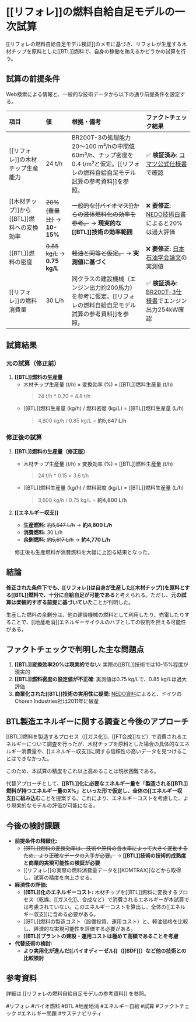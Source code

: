 # [[リフォレ]]の燃料自給自足モデルの一次試算

[[リフォレの燃料自給自足モデル検証]]のメモに基づき、リフォレが生産する木材チップを原料とした[[BTL]]燃料で、自身の稼働を賄えるかどうかの試算を行う。

## 試算の前提条件

Web検索による情報と、一般的な技術データから以下の通り前提条件を設定する。

| 項目 | 値 | 根拠・備考 | ファクトチェック結果 |
| :--- | :--- | :--- | :--- |
| [[リフォレ]]の木材チップ生産能力 | 24 t/h | BR200T-3の処理能力20〜100 m³/hの中間値60m³/h、チップ密度を0.4 t/m³と仮定。[[リフォレの燃料自給自足モデル試算の参考資料]]を参照。 | ✅ **検証済み**: [コマツ公式仕様書](https://kenki.daiki-g.jp/upload/pdf/497289848.pdf)で確認 |
| [[木材チップ]]から[[BTL]]燃料への変換効率 | ~~20% (重量比)~~ → **10-15%** | ~~一般的な[[バイオマス]]からの液体燃料化の効率を参考。~~ → **現実的な[[BTL]]技術の効率範囲** | ❌ **要修正**: [NEDO技術白書](https://www.nedo.go.jp/content/100544819.pdf)によると20%は過大評価 |
| [[BTL]]燃料の密度 | ~~0.85 kg/L~~ → **0.75 kg/L** | ~~軽油と同等と仮定。~~ → **実測値に基づく** | ❌ **要修正**: [日本石油学会論文](https://www.jstage.jst.go.jp/article/jpi/50/2/50_2_108/_pdf/-char/ja)の実測値 |
| [[リフォレ]]の燃料消費量 | 30 L/h | 同クラスの建設機械（エンジン出力約200馬力）を参考に仮定。[[リフォレの燃料自給自足モデル試算の参考資料]]を参照。 | ✅ **検証済み**: [BR200T-3仕様書](https://redemo.co.jp/rental-item/docs/BR200T-3.pdf)でエンジン出力254kW確認 |

## 試算結果

### 元の試算（修正前）

1.  **[[BTL]]燃料の生産量**
    *   木材チップ生産量 (t/h) × 変換効率 (%) = [[BTL]]燃料生産量 (t/h)
        > 24 t/h * 0.20 = 4.8 t/h
    *   [[BTL]]燃料生産量 (kg/h) / 燃料密度 (kg/L) = [[BTL]]燃料生産量 (L/h)
        > 4,800 kg/h / 0.85 kg/L = **約5,647 L/h**

### 修正後の試算

1.  **[[BTL]]燃料の生産量（修正版）**
    *   木材チップ生産量 (t/h) × 変換効率 (%) = [[BTL]]燃料生産量 (t/h)
        > 24 t/h * 0.15 = 3.6 t/h
    *   [[BTL]]燃料生産量 (kg/h) / 燃料密度 (kg/L) = [[BTL]]燃料生産量 (L/h)
        > 3,600 kg/h / 0.75 kg/L = **約4,800 L/h**

2.  **[[エネルギー収支]]**
    *   **生産燃料:** ~~約5,647 L/h~~ → **約4,800 L/h**
    *   **消費燃料:** 30 L/h
    *   **余剰燃料:** ~~約5,617 L/h~~ → **約4,770 L/h**

    修正後も生産燃料が消費燃料を大幅に上回る結果となった。

## 結論

**修正された条件下でも、[[リフォレ]]は自身が生産した[[木材チップ]]を原料とする[[BTL]]燃料で、十分に自給自足が可能である**と考えられる。ただし、**元の試算は楽観的すぎる前提に基づいていた**ことが判明した。

生産した燃料の余剰分は、他の建設機械の燃料として利用したり、売電したりすることで、[[地産地消]]エネルギーサイクルのハブとしての役割を担える可能性がある。

## ファクトチェックで判明した主な問題点

1. **[[BTL]]変換効率20%は現実的でない**: 実際の[[BTL]]技術では10-15%程度が現実的
2. **[[BTL]]燃料密度の設定値が不正確**: 実測値は0.75 kg/Lで、0.85 kg/Lは過大評価
3. **商業化された[[BTL]]技術の実用性に疑問**: [NEDO資料](https://www.nedo.go.jp/content/100544819.pdf)によると、ドイツのChoren Industries社は2011年に破産

## BTL製造エネルギーに関する調査と今後のアプローチ

[[BTL]]燃料を製造するプロセス（[[ガス化]]、[[FT合成]]など）で消費されるエネルギーについて調査を行ったが、木材チップを原料とした場合の具体的なエネルギー消費量や、[[エネルギー収支]]に関する信頼性の高いデータを見つけることはできなかった。

このため、本試算の精度をこれ以上高めることは現状困難である。

代替アプローチとして、**[[BTL]]化に必要なエネルギー量を「製造される[[BTL]]燃料が持つエネルギー量のX%」といった形で仮定し、全体の[[エネルギー収支]]に組み込む**ことを提案する。これにより、エネルギーコストを考慮した、より現実的なモデルの評価が可能になる。

## 今後の検討課題

*   **前提条件の精緻化:**
    *   ~~[[BTL]]燃料の変換効率は、技術や原料の含水率によって大きく変動するため、より正確なデータの入手が必要。~~ → **[[BTL]]技術の技術的成熟度と商業的実現可能性の検証が必要**
    *   [[リフォレ]]の実際の燃料消費量データを[[KOMTRAX]]などから取得し、試算の精度を向上させる。
*   **経済性の評価:**
    *   **[[BTL]]化のエネルギーコスト:** 木材チップを[[BTL]]燃料に変換するプロセス（乾燥、[[ガス化]]、合成など）で消費されるエネルギーが本試算では考慮されていない。このエネルギーコストを算出し、全体の[[エネルギー収支]]に含める必要がある。
    *   [[BTL]]燃料の製造コスト（設備投資、運用コスト）と、軽油価格を比較し、経済的な実現可能性を評価する必要がある。
    *   **[[BTL]]プラントの建設・運用コストは極めて高額であることを考慮**
*   **代替技術の検討:**
    *   **より実用化が進んだ[[バイオディーゼル]]（[[BDF]]）など他の技術との比較検討**

## 参考資料

詳細は [[リフォレの燃料自給自足モデルの参考資料]] を参照。

#リフォレ #バイオ燃料 #BTL #地産地消 #エネルギー自給 #試算 #ファクトチェック #エネルギー問題 #サステナビリティ
